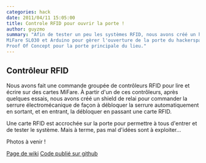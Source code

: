 ```yaml
---
categories: hack
date: 2011/04/11 15:05:00
title: Controle RFID pour ouvrir la porte !
author: guyzmo
summary: "Afin de tester un peu les systèmes RFID, nous avons créé un hack RFID sur base de contrôleur
MiFare SL030 et Arduino pour gèrer l'ouverture de la porte du hackerspace. L'idée étant d'en faire un
Proof Of Concept pour la porte principale du lieu."
---
```


## Contrôleur RFID

Nous avons fait une commande groupée de contrôleurs RFID pour lire et
écrire sur des cartes MiFare. À partir d'un de ces contrôleurs, après
quelques essais, nous avons créé un shield de relai pour commander la
serrure électromécanique de façon à débloquer la serrure automatiquement
en sortant, et en entrant, la débloquer en passant une carte RFID.

Une carte RFID est accrochée sur la porte pour permettre à tous d'entrer
et de tester le système. Mais à terme, pas mal d'idées sont à exploiter...

Photos à venir !

[Page de wiki](http://wiki.leloop.org/index.php/LeLoopRFID)
[Code publié sur github](http://github.com/LeLoop/LeLoopRFID)


